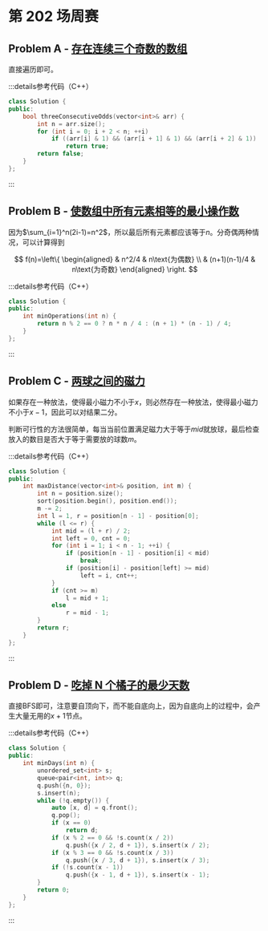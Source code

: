 # 第 202 场周赛

## Problem A - [存在连续三个奇数的数组](https://leetcode.cn/problems/three-consecutive-odds/)

直接遍历即可。

:::details参考代码（C++）

```cpp
class Solution {
public:
    bool threeConsecutiveOdds(vector<int>& arr) {
        int n = arr.size();
        for (int i = 0; i + 2 < n; ++i)
            if ((arr[i] & 1) && (arr[i + 1] & 1) && (arr[i + 2] & 1))
                return true;
        return false;
    }
};
```

:::

## Problem B - [使数组中所有元素相等的最小操作数](https://leetcode.cn/problems/minimum-operations-to-make-array-equal/)

因为$\sum_{i=1}^n(2i-1)=n^2$，所以最后所有元素都应该等于$n$。分奇偶两种情况，可以计算得到

$$
f(n)=\left\{
  \begin{aligned}
    & n^2/4 & n\text{为偶数} \\
    & (n+1)(n-1)/4 & n\text{为奇数}
  \end{aligned}
\right.
$$

:::details参考代码（C++）

```cpp
class Solution {
public:
    int minOperations(int n) {
        return n % 2 == 0 ? n * n / 4 : (n + 1) * (n - 1) / 4;
    }
};
```

:::

## Problem C - [两球之间的磁力](https://leetcode.cn/problems/magnetic-force-between-two-balls/)

如果存在一种放法，使得最小磁力不小于$x$，则必然存在一种放法，使得最小磁力不小于$x-1$，因此可以对结果二分。

判断可行性的方法很简单，每当当前位置满足磁力大于等于$mid$就放球，最后检查放入的数目是否大于等于需要放的球数$m$。

:::details参考代码（C++）

```cpp
class Solution {
public:
    int maxDistance(vector<int>& position, int m) {
        int n = position.size();
        sort(position.begin(), position.end());
        m -= 2;
        int l = 1, r = position[n - 1] - position[0];
        while (l <= r) {
            int mid = (l + r) / 2;
            int left = 0, cnt = 0;
            for (int i = 1; i < n - 1; ++i) {
                if (position[n - 1] - position[i] < mid)
                    break;
                if (position[i] - position[left] >= mid)
                    left = i, cnt++;
            }
            if (cnt >= m)
                l = mid + 1;
            else
                r = mid - 1;
        }
        return r;
    }
};
```

:::

## Problem D - [吃掉 N 个橘子的最少天数](https://leetcode.cn/problems/minimum-number-of-days-to-eat-n-oranges/)

直接BFS即可，注意要自顶向下，而不能自底向上，因为自底向上的过程中，会产生大量无用的$x+1$节点。

:::details参考代码（C++）

```cpp
class Solution {
public:
    int minDays(int n) {
        unordered_set<int> s;
        queue<pair<int, int>> q;
        q.push({n, 0});
        s.insert(n);
        while (!q.empty()) {
            auto [x, d] = q.front();
            q.pop();
            if (x == 0)
                return d;
            if (x % 2 == 0 && !s.count(x / 2))
                q.push({x / 2, d + 1}), s.insert(x / 2);
            if (x % 3 == 0 && !s.count(x / 3))
                q.push({x / 3, d + 1}), s.insert(x / 3);
            if (!s.count(x - 1))
                q.push({x - 1, d + 1}), s.insert(x - 1);
        }
        return 0;
    }
};
```

:::

